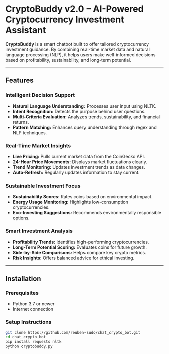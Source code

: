 # CryptoBuddy v2.0 – AI-Powered Cryptocurrency Investment Assistant

**CryptoBuddy** is a smart chatbot built to offer tailored cryptocurrency investment guidance. By combining real-time market data and natural language processing (NLP), it helps users make well-informed decisions based on profitability, sustainability, and long-term potential.

---

## Features

### Intelligent Decision Support

- **Natural Language Understanding:** Processes user input using NLTK.
- **Intent Recognition:** Detects the purpose behind user questions.
- **Multi-Criteria Evaluation:** Analyzes trends, sustainability, and financial returns.
- **Pattern Matching:** Enhances query understanding through regex and NLP techniques.

### Real-Time Market Insights

- **Live Pricing:** Pulls current market data from the CoinGecko API.
- **24-Hour Price Movements:** Displays market fluctuations clearly.
- **Trend Monitoring:** Updates investment trends as data changes.
- **Auto-Refresh:** Regularly updates information to stay current.

### Sustainable Investment Focus

- **Sustainability Scores:** Rates coins based on environmental impact.
- **Energy Usage Monitoring:** Highlights low-consumption cryptocurrencies.
- **Eco-Investing Suggestions:** Recommends environmentally responsible options.

### Smart Investment Analysis

- **Profitability Trends:** Identifies high-performing cryptocurrencies.
- **Long-Term Potential Scoring:** Evaluates coins for future growth.
- **Side-by-Side Comparisons:** Helps compare key crypto metrics.
- **Risk Insights:** Offers balanced advice for ethical investing.

---

## Installation

### Prerequisites

- Python 3.7 or newer
- Internet connection

### Setup Instructions

```bash
git clone https://github.com/reuben-sudo/chat_crypto_bot.git
cd chat_crypto_bot
pip install requests nltk
python cryptobuddy.py
